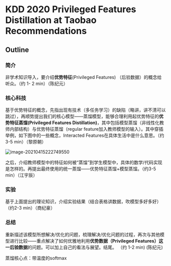 # KDD 2020 Privileged Features Distillation at Taobao Recommendations

## Outline

### 简介

非学术知识导入，要介绍**优势特征**(Privileged Features) （后验数据）的概念给听众。（约 1- 2 min）（陈纪元）

### 核心科技

基于优势特征的概念，先指出现有技术（多任务学习）的缺陷（略讲，讲不清可以跳过），再顺势提出我们的核心模型——蒸馏模型，能够合理利用起优势特征的**优势特征蒸馏(Privileged Features Distillation)**，其中包括模型蒸馏（非线性化教师内部结构）与优势特征蒸馏（regular feature加入教师模型的输入）。其中穿插举例，如下图中的一些概念，Interacted Features在具体生活中是什么意思。（约3-5 min）（黎原朝）

![image-20210415222749550](C:\Users\THINKPAD\AppData\Roaming\Typora\typora-user-images\image-20210415222749550.png)

之后，介绍教师模型中的特征如何被“蒸馏”到学生模型中，具体的数学/代码实现是怎样的。再提出最终使用的统一蒸馏——优势特征蒸馏+模型蒸馏。（约3-5 min）（江宇辰）

### 实验

基于上面提出的理论知识，介绍实验结果（结合表格讲数据，吹模型多好多好）（约2-3 min）（商纪豪）

### 总结

重新描述该模型所想解决/优化的问题，梳理解决/优化问题的过程，再次与其他模型进行比较——重点解决了如何优雅地利用**优势数据（Privileged Features）这一后验数据**的问题。可以加上自己的看法与展望。结尾。 （约 1-2 min)  (陈纪元)







蒸馏核心点：带温度的softmax